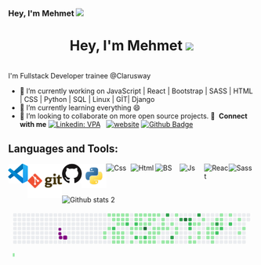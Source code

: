 ### Hey,  I'm Mehmet <a href="https://www.gautamkrishnar.com/"><img src="https://media.giphy.com/media/hvRJCLFzcasrR4ia7z/giphy.gif" width="25px"></a>

<h1 align='center'> Hey, I'm Mehmet  <a href="https://www.gautamkrishnar.com/"><img src="https://media.giphy.com/media/hvRJCLFzcasrR4ia7z/giphy.gif" width="25px"></a></h1>
<br>
I'm Fullstack Developer trainee @Clarusway

- 🔭 I’m currently working on JavaScript | React | Bootstrap | SASS | HTML | CSS | Python | SQL | Linux | GİT| Django
- 🌱 I’m currently learning everything  😄
- 👯 I’m looking to collaborate on more open source projects.
🔗 &nbsp;**Connect with me**
[![Linkedin: VPA](https://img.shields.io/badge/linkedin-%230077B5.svg?&style=for-the-badge&logo=linkedin&logoColor=white)](https://www.linkedin.com/in/mehmet-durmu%C5%9F-react-developer/)
&nbsp;
[![website](https://img.shields.io/badge/gmail-f1f2f6.svg?&style=for-the-badge&logo=gmail&logoColor=red)](mailto:mdurmus9114@gmail.com)
[![Github Badge](https://img.shields.io/badge/-Github-000?style=quare&labelColor=000&logo=Github&logoColor=white&link=link)](https://github.com/M-Durmus) 
## Languages and Tools:
<img align="left" alt="Visual Studio Code" width="40px" src="https://raw.githubusercontent.com/github/explore/80688e429a7d4ef2fca1e82350fe8e3517d3494d/topics/visual-studio-code/visual-studio-code.png" />
<img align="left" alt="Git" width="70px" src="https://raw.githubusercontent.com/github/explore/80688e429a7d4ef2fca1e82350fe8e3517d3494d/topics/git/git.png" />
<img align="left" alt="GitHub" width="40px" src="https://raw.githubusercontent.com/github/explore/78df643247d429f6cc873026c0622819ad797942/topics/github/github.png" />
<img align="left" alt="Python" width="50px" src="https://raw.githubusercontent.com/github/explore/cebd63002168a05a6a642f309227eefeccd92950/topics/python/python.png" />
<img align="left" alt="Css" width="50px" src="https://img.icons8.com/color/48/000000/css3.png"/>
<img align="left" alt="Html" width="50px" src="https://img.icons8.com/color/48/000000/html-5--v2.png"/>
<img align="left" alt="BS" width="50px" src="https://img.icons8.com/color/48/000000/bootstrap.png"/>
<img align="left" alt="Js" width="50px" src="https://img.icons8.com/fluency/48/000000/node-js.png"/>
<img align="left" alt="React" width="50px" src="https://img.icons8.com/bubbles/50/000000/react.png"/>
<img align="left" alt="Sass" width="50px"  src="https://img.icons8.com/color/48/000000/sass.png"/>
<br>
<br>
<br>

![Github stats 2](https://github-readme-stats.vercel.app/api?username=M-Durmus&show_icons=true&theme=radical)
<svg viewBox="-16 -32 880 192" width="880" height="192" xmlns="http://www.w3.org/2000/svg"><desc>Generated with https://github.com/Platane/snk</desc><style>@keyframes c0{4.6%{fill:var(--c1)}4.62%,to{fill:var(--ce)}}@keyframes c1{7.77%{fill:var(--c1)}7.79%,to{fill:var(--ce)}}@keyframes c2{7.48%{fill:var(--c1)}7.5%,to{fill:var(--ce)}}@keyframes c3{50.13%{fill:var(--c1)}50.15%,to{fill:var(--ce)}}@keyframes c4{52.73%{fill:var(--c1)}52.75%,to{fill:var(--ce)}}@keyframes c5{49.85%{fill:var(--c1)}49.87%,to{fill:var(--ce)}}@keyframes c6{50.71%{fill:var(--c1)}50.73%,to{fill:var(--ce)}}@keyframes c7{72.04%{fill:var(--c2)}72.06%,to{fill:var(--ce)}}@keyframes c8{8.35%{fill:var(--c1)}8.37%,to{fill:var(--ce)}}@keyframes c9{9.79%{fill:var(--c1)}9.81%,to{fill:var(--ce)}}@keyframes ca{10.08%{fill:var(--c1)}10.1%,to{fill:var(--ce)}}@keyframes cb{49.56%{fill:var(--c1)}49.58%,to{fill:var(--ce)}}@keyframes cc{51%{fill:var(--c1)}51.02%,to{fill:var(--ce)}}@keyframes cd{51.86%{fill:var(--c1)}51.88%,to{fill:var(--ce)}}@keyframes ce{8.64%{fill:var(--c1)}8.66%,to{fill:var(--ce)}}@keyframes cf{9.5%{fill:var(--c1)}9.52%,to{fill:var(--ce)}}@keyframes cg{10.36%{fill:var(--c1)}10.38%,to{fill:var(--ce)}}@keyframes ch{49.27%{fill:var(--c1)}49.29%,to{fill:var(--ce)}}@keyframes ci{51.29%{fill:var(--c1)}51.31%,to{fill:var(--ce)}}@keyframes cj{51.58%{fill:var(--c1)}51.6%,to{fill:var(--ce)}}@keyframes ck{8.92%{fill:var(--c1)}8.94%,to{fill:var(--ce)}}@keyframes cl{9.21%{fill:var(--c1)}9.23%,to{fill:var(--ce)}}@keyframes cm{10.65%{fill:var(--c1)}10.67%,to{fill:var(--ce)}}@keyframes cn{48.98%{fill:var(--c1)}49%,to{fill:var(--ce)}}@keyframes co{48.69%{fill:var(--c1)}48.71%,to{fill:var(--ce)}}@keyframes cp{70.88%{fill:var(--c2)}70.9%,to{fill:var(--ce)}}@keyframes cq{23.62%{fill:var(--c1)}23.64%,to{fill:var(--ce)}}@keyframes cr{23.91%{fill:var(--c1)}23.93%,to{fill:var(--ce)}}@keyframes cs{11.23%{fill:var(--c1)}11.25%,to{fill:var(--ce)}}@keyframes ct{19.01%{fill:var(--c1)}19.03%,to{fill:var(--ce)}}@keyframes cu{19.3%{fill:var(--c1)}19.32%,to{fill:var(--ce)}}@keyframes cv{70.31%{fill:var(--c2)}70.33%,to{fill:var(--ce)}}@keyframes cw{23.33%{fill:var(--c1)}23.35%,to{fill:var(--ce)}}@keyframes cx{74.05%{fill:var(--c2)}74.07%,to{fill:var(--ce)}}@keyframes cy{18.72%{fill:var(--c1)}18.74%,to{fill:var(--ce)}}@keyframes cz{19.59%{fill:var(--c1)}19.61%,to{fill:var(--ce)}}@keyframes c10{22.76%{fill:var(--c1)}22.78%,to{fill:var(--ce)}}@keyframes c11{23.04%{fill:var(--c1)}23.06%,to{fill:var(--ce)}}@keyframes c12{55.32%{fill:var(--c1)}55.34%,to{fill:var(--ce)}}@keyframes c13{11.81%{fill:var(--c1)}11.83%,to{fill:var(--ce)}}@keyframes c14{18.43%{fill:var(--c1)}18.45%,to{fill:var(--ce)}}@keyframes c15{22.47%{fill:var(--c1)}22.49%,to{fill:var(--ce)}}@keyframes c16{90.19%{fill:var(--c4)}90.21%,to{fill:var(--ce)}}@keyframes c17{74.63%{fill:var(--c2)}74.65%,to{fill:var(--ce)}}@keyframes c18{12.09%{fill:var(--c1)}12.11%,to{fill:var(--ce)}}@keyframes c19{18.15%{fill:var(--c1)}18.17%,to{fill:var(--ce)}}@keyframes c1a{20.16%{fill:var(--c1)}20.18%,to{fill:var(--ce)}}@keyframes c1b{22.18%{fill:var(--c1)}22.2%,to{fill:var(--ce)}}@keyframes c1c{25.06%{fill:var(--c1)}25.08%,to{fill:var(--ce)}}@keyframes c1d{25.35%{fill:var(--c1)}25.37%,to{fill:var(--ce)}}@keyframes c1e{12.38%{fill:var(--c1)}12.4%,to{fill:var(--ce)}}@keyframes c1f{17.86%{fill:var(--c1)}17.88%,to{fill:var(--ce)}}@keyframes c1g{20.45%{fill:var(--c1)}20.47%,to{fill:var(--ce)}}@keyframes c1h{21.6%{fill:var(--c1)}21.62%,to{fill:var(--ce)}}@keyframes c1i{13.25%{fill:var(--c1)}13.27%,to{fill:var(--ce)}}@keyframes c1j{12.96%{fill:var(--c1)}12.98%,to{fill:var(--ce)}}@keyframes c1k{12.67%{fill:var(--c1)}12.69%,to{fill:var(--ce)}}@keyframes c1l{17.57%{fill:var(--c1)}17.59%,to{fill:var(--ce)}}@keyframes c1m{13.82%{fill:var(--c1)}13.84%,to{fill:var(--ce)}}@keyframes c1n{13.53%{fill:var(--c1)}13.55%,to{fill:var(--ce)}}@keyframes c1o{16.99%{fill:var(--c1)}17.01%,to{fill:var(--ce)}}@keyframes c1p{16.7%{fill:var(--c1)}16.72%,to{fill:var(--ce)}}@keyframes c1q{14.11%{fill:var(--c1)}14.13%,to{fill:var(--ce)}}@keyframes c1r{26.5%{fill:var(--c1)}26.52%,to{fill:var(--ce)}}@keyframes c1s{85.58%{fill:var(--c3)}85.6%,to{fill:var(--ce)}}@keyframes c1t{14.4%{fill:var(--c1)}14.42%,to{fill:var(--ce)}}@keyframes c1u{26.79%{fill:var(--c1)}26.81%,to{fill:var(--ce)}}@keyframes c1v{16.13%{fill:var(--c1)}16.15%,to{fill:var(--ce)}}@keyframes c1w{76.36%{fill:var(--c3)}76.38%,to{fill:var(--ce)}}@keyframes c1x{27.08%{fill:var(--c1)}27.1%,to{fill:var(--ce)}}@keyframes c1y{45.23%{fill:var(--c1)}45.25%,to{fill:var(--ce)}}@keyframes c1z{14.98%{fill:var(--c1)}15%,to{fill:var(--ce)}}@keyframes c20{15.26%{fill:var(--c1)}15.28%,to{fill:var(--ce)}}@keyframes c21{78.09%{fill:var(--c3)}78.11%,to{fill:var(--ce)}}@keyframes c22{87.02%{fill:var(--c4)}87.04%,to{fill:var(--ce)}}@keyframes c23{79.24%{fill:var(--c3)}79.26%,to{fill:var(--ce)}}@keyframes c24{66.85%{fill:var(--c2)}66.87%,to{fill:var(--ce)}}@keyframes c25{66.56%{fill:var(--c2)}66.58%,to{fill:var(--ce)}}@keyframes c26{42.93%{fill:var(--c1)}42.95%,to{fill:var(--ce)}}@keyframes c27{28.23%{fill:var(--c1)}28.25%,to{fill:var(--ce)}}@keyframes c28{38.89%{fill:var(--c1)}38.91%,to{fill:var(--ce)}}@keyframes c29{28.52%{fill:var(--c1)}28.54%,to{fill:var(--ce)}}@keyframes c2a{80.11%{fill:var(--c3)}80.13%,to{fill:var(--ce)}}@keyframes c2b{38.61%{fill:var(--c1)}38.63%,to{fill:var(--ce)}}@keyframes c2c{29.38%{fill:var(--c1)}29.4%,to{fill:var(--ce)}}@keyframes c2d{29.1%{fill:var(--c1)}29.12%,to{fill:var(--ce)}}@keyframes c2e{38.03%{fill:var(--c1)}38.05%,to{fill:var(--ce)}}@keyframes c2f{40.05%{fill:var(--c1)}40.07%,to{fill:var(--ce)}}@keyframes c2g{29.96%{fill:var(--c1)}29.98%,to{fill:var(--ce)}}@keyframes c2h{40.62%{fill:var(--c1)}40.64%,to{fill:var(--ce)}}@keyframes c2i{30.83%{fill:var(--c1)}30.85%,to{fill:var(--ce)}}@keyframes c2j{30.54%{fill:var(--c1)}30.56%,to{fill:var(--ce)}}@keyframes c2k{30.25%{fill:var(--c1)}30.27%,to{fill:var(--ce)}}@keyframes c2l{40.91%{fill:var(--c1)}40.93%,to{fill:var(--ce)}}@keyframes c2m{41.2%{fill:var(--c1)}41.22%,to{fill:var(--ce)}}@keyframes c2n{31.4%{fill:var(--c1)}31.42%,to{fill:var(--ce)}}@keyframes c2o{81.83%{fill:var(--c3)}81.85%,to{fill:var(--ce)}}@keyframes c2p{61.37%{fill:var(--c1)}61.39%,to{fill:var(--ce)}}@keyframes c2q{62.24%{fill:var(--c2)}62.26%,to{fill:var(--ce)}}@keyframes c2r{31.98%{fill:var(--c1)}32%,to{fill:var(--ce)}}@keyframes c2s{31.69%{fill:var(--c1)}31.71%,to{fill:var(--ce)}}@keyframes c2t{36.59%{fill:var(--c1)}36.61%,to{fill:var(--ce)}}@keyframes c2u{61.66%{fill:var(--c2)}61.68%,to{fill:var(--ce)}}@keyframes c2v{32.55%{fill:var(--c1)}32.57%,to{fill:var(--ce)}}@keyframes c2w{63.68%{fill:var(--c2)}63.7%,to{fill:var(--ce)}}@keyframes c2x{33.42%{fill:var(--c1)}33.44%,to{fill:var(--ce)}}@keyframes c2y{34.86%{fill:var(--c1)}34.88%,to{fill:var(--ce)}}@keyframes c2z{34.28%{fill:var(--c1)}34.3%,to{fill:var(--ce)}}@keyframes u0{4.6%{transform:scale(0,1)}4.62%,7.48%{transform:scale(.01,1)}7.5%,7.77%{transform:scale(.02,1)}7.79%,8.35%{transform:scale(.03,1)}8.37%,8.64%{transform:scale(.04,1)}8.66%,8.92%{transform:scale(.06,1)}8.94%,9.21%{transform:scale(.07,1)}9.23%,9.5%{transform:scale(.08,1)}9.52%,9.79%{transform:scale(.09,1)}10.08%,9.81%{transform:scale(.1,1)}10.1%,10.36%{transform:scale(.11,1)}10.38%,10.65%{transform:scale(.12,1)}10.67%,11.23%{transform:scale(.13,1)}11.25%,11.81%{transform:scale(.14,1)}11.83%,12.09%{transform:scale(.16,1)}12.11%,12.38%{transform:scale(.17,1)}12.4%,12.67%{transform:scale(.18,1)}12.69%,12.96%{transform:scale(.19,1)}12.98%,13.25%{transform:scale(.2,1)}13.27%,13.53%{transform:scale(.21,1)}13.55%,13.82%{transform:scale(.22,1)}13.84%,14.11%{transform:scale(.23,1)}14.13%,14.4%{transform:scale(.24,1)}14.42%,14.98%{transform:scale(.26,1)}15%,15.26%{transform:scale(.27,1)}15.28%,16.13%{transform:scale(.28,1)}16.15%,16.7%{transform:scale(.29,1)}16.72%,16.99%{transform:scale(.3,1)}17.01%,17.57%{transform:scale(.31,1)}17.59%,17.86%{transform:scale(.32,1)}17.88%,18.15%{transform:scale(.33,1)}18.17%,18.43%{transform:scale(.34,1)}18.45%,18.72%{transform:scale(.36,1)}18.74%,19.01%{transform:scale(.37,1)}19.03%,19.3%{transform:scale(.38,1)}19.32%,19.59%{transform:scale(.39,1)}19.61%,20.16%{transform:scale(.4,1)}20.18%,20.45%{transform:scale(.41,1)}20.47%,21.6%{transform:scale(.42,1)}21.62%,22.18%{transform:scale(.43,1)}22.2%,22.47%{transform:scale(.44,1)}22.49%,22.76%{transform:scale(.46,1)}22.78%,23.04%{transform:scale(.47,1)}23.06%,23.33%{transform:scale(.48,1)}23.35%,23.62%{transform:scale(.49,1)}23.64%,23.91%{transform:scale(.5,1)}23.93%,25.06%{transform:scale(.51,1)}25.08%,25.35%{transform:scale(.52,1)}25.37%,26.5%{transform:scale(.53,1)}26.52%,26.79%{transform:scale(.54,1)}26.81%,27.08%{transform:scale(.56,1)}27.1%,28.23%{transform:scale(.57,1)}28.25%,28.52%{transform:scale(.58,1)}28.54%,29.1%{transform:scale(.59,1)}29.12%,29.38%{transform:scale(.6,1)}29.4%,29.96%{transform:scale(.61,1)}29.98%,30.25%{transform:scale(.62,1)}30.27%,30.54%{transform:scale(.63,1)}30.56%,30.83%{transform:scale(.64,1)}30.85%,31.4%{transform:scale(.66,1)}31.42%,31.69%{transform:scale(.67,1)}31.71%,31.98%{transform:scale(.68,1)}32%,32.55%{transform:scale(.69,1)}32.57%,33.42%{transform:scale(.7,1)}33.44%,34.28%{transform:scale(.71,1)}34.3%,34.86%{transform:scale(.72,1)}34.88%,36.59%{transform:scale(.73,1)}36.61%,38.03%{transform:scale(.74,1)}38.05%,38.61%{transform:scale(.76,1)}38.63%,38.89%{transform:scale(.77,1)}38.91%,40.05%{transform:scale(.78,1)}40.07%,40.62%{transform:scale(.79,1)}40.64%,40.91%{transform:scale(.8,1)}40.93%,41.2%{transform:scale(.81,1)}41.22%,42.93%{transform:scale(.82,1)}42.95%,45.23%{transform:scale(.83,1)}45.25%,48.69%{transform:scale(.84,1)}48.71%,48.98%{transform:scale(.86,1)}49%,49.27%{transform:scale(.87,1)}49.29%,49.56%{transform:scale(.88,1)}49.58%,49.85%{transform:scale(.89,1)}49.87%,50.13%{transform:scale(.9,1)}50.15%,50.71%{transform:scale(.91,1)}50.73%,51%{transform:scale(.92,1)}51.02%,51.29%{transform:scale(.93,1)}51.31%,51.58%{transform:scale(.94,1)}51.6%,51.86%{transform:scale(.96,1)}51.88%,52.73%{transform:scale(.97,1)}52.75%,55.32%{transform:scale(.98,1)}55.34%,61.37%{transform:scale(.99,1)}61.39%,to{transform:scale(1,1)}}@keyframes u1{61.66%{transform:scale(0,1)}61.68%,62.24%{transform:scale(.1,1)}62.26%,63.68%{transform:scale(.2,1)}63.7%,66.56%{transform:scale(.3,1)}66.58%,66.85%{transform:scale(.4,1)}66.87%,70.31%{transform:scale(.5,1)}70.33%,70.88%{transform:scale(.6,1)}70.9%,72.04%{transform:scale(.7,1)}72.06%,74.05%{transform:scale(.8,1)}74.07%,74.63%{transform:scale(.9,1)}74.65%,to{transform:scale(1,1)}}@keyframes u2{76.36%{transform:scale(0,1)}76.38%,78.09%{transform:scale(.17,1)}78.11%,79.24%{transform:scale(.33,1)}79.26%,80.11%{transform:scale(.5,1)}80.13%,81.83%{transform:scale(.67,1)}81.85%,85.58%{transform:scale(.83,1)}85.6%,to{transform:scale(1,1)}}@keyframes u3{87.02%{transform:scale(0,1)}87.04%,90.19%{transform:scale(.5,1)}90.21%,to{transform:scale(1,1)}}@keyframes s0{0%,99.71%{transform:translate(0,-16px)}.29%{transform:translate(0,0)}3.17%{transform:translate(160px,0)}4.61%{transform:translate(160px,80px)}7.49%{transform:translate(320px,80px)}7.78%{transform:translate(320px,64px)}8.93%{transform:translate(384px,64px)}9.22%{transform:translate(384px,80px)}9.8%{transform:translate(352px,80px)}10.09%{transform:translate(352px,96px)}12.68%{transform:translate(496px,96px)}13.26%{transform:translate(496px,64px)}13.54%{transform:translate(512px,64px)}13.83%,21.33%{transform:translate(512px,48px)}14.99%{transform:translate(576px,48px)}15.27%{transform:translate(576px,64px)}15.56%{transform:translate(560px,64px)}16.14%{transform:translate(560px,32px)}16.71%{transform:translate(528px,32px)}17.29%{transform:translate(528px,0)}19.02%{transform:translate(432px,0)}19.31%{transform:translate(432px,16px)}20.46%{transform:translate(496px,16px)}20.75%{transform:translate(496px,32px)}21.04%{transform:translate(512px,32px)}21.9%{transform:translate(480px,48px)}22.19%{transform:translate(480px,32px)}22.77%{transform:translate(448px,32px)}23.05%{transform:translate(448px,48px)}23.63%{transform:translate(416px,48px)}23.92%{transform:translate(416px,64px)}25.07%,56.77%{transform:translate(480px,64px)}25.36%{transform:translate(480px,80px)}26.22%{transform:translate(528px,80px)}26.51%{transform:translate(528px,96px)}28.82%{transform:translate(656px,96px)}29.39%{transform:translate(656px,64px)}30.26%{transform:translate(704px,64px)}31.12%{transform:translate(704px,16px)}31.7%,36.89%{transform:translate(736px,16px)}31.99%{transform:translate(736px,0)}33.14%{transform:translate(800px,0)}33.43%{transform:translate(800px,16px)}33.72%{transform:translate(816px,16px)}34.29%{transform:translate(816px,48px)}34.58%{transform:translate(800px,48px)}34.87%{transform:translate(800px,64px)}35.16%{transform:translate(784px,64px)}35.45%{transform:translate(784px,48px)}36.02%{transform:translate(752px,48px)}36.31%{transform:translate(752px,32px)}36.6%,64.27%{transform:translate(736px,32px)}38.33%,79.83%{transform:translate(656px,16px)}38.62%{transform:translate(656px,32px)}38.9%{transform:translate(640px,32px)}39.19%,59.94%{transform:translate(640px,48px)}40.06%{transform:translate(688px,48px)}40.63%,41.79%{transform:translate(688px,80px)}40.92%{transform:translate(704px,80px)}41.21%{transform:translate(704px,96px)}41.5%{transform:translate(688px,96px)}42.94%{transform:translate(624px,80px)}43.23%{transform:translate(624px,64px)}43.52%{transform:translate(608px,64px)}44.09%,87.32%{transform:translate(608px,32px)}44.67%{transform:translate(576px,32px)}45.24%{transform:translate(576px,0)}45.53%{transform:translate(560px,0)}45.82%{transform:translate(560px,16px)}48.7%{transform:translate(400px,16px)}48.99%{transform:translate(400px,0)}50.14%{transform:translate(336px,0)}50.43%{transform:translate(336px,16px)}51.3%{transform:translate(384px,16px)}51.59%{transform:translate(384px,32px)}52.45%{transform:translate(336px,32px)}53.03%{transform:translate(336px,64px)}55.04%{transform:translate(448px,64px)}55.62%{transform:translate(448px,96px)}56.2%{transform:translate(480px,96px)}59.65%{transform:translate(640px,64px)}61.67%,64.55%{transform:translate(736px,48px)}61.96%{transform:translate(736px,64px)}62.25%{transform:translate(720px,64px)}62.54%{transform:translate(720px,48px)}63.4%{transform:translate(768px,48px)}63.69%{transform:translate(768px,32px)}66.57%{transform:translate(624px,48px)}66.86%{transform:translate(624px,32px)}71.76%{transform:translate(352px,32px)}72.05%{transform:translate(352px,48px)}73.49%{transform:translate(432px,48px)}74.06%{transform:translate(432px,80px)}76.95%{transform:translate(592px,80px)}78.39%{transform:translate(592px,0)}78.96%{transform:translate(624px,0)}79.25%{transform:translate(624px,16px)}80.12%{transform:translate(656px,0)}81.27%{transform:translate(720px,0)}81.84%{transform:translate(720px,32px)}82.13%{transform:translate(704px,32px)}82.71%{transform:translate(704px,0)}85.59%{transform:translate(544px,0)}85.88%{transform:translate(544px,16px)}87.03%{transform:translate(608px,16px)}89.91%{transform:translate(464px,32px)}90.2%{transform:translate(464px,48px)}95.97%{transform:translate(144px,48px)}96.54%{transform:translate(144px,16px)}97.12%{transform:translate(112px,16px)}97.41%{transform:translate(112px,0)}98.27%{transform:translate(64px,0)}98.56%{transform:translate(64px,-16px)}}@keyframes s1{0%,99.71%{transform:translate(16px,-16px)}.29%{transform:translate(0,-16px)}.58%{transform:translate(0,0)}3.46%{transform:translate(160px,0)}4.9%{transform:translate(160px,80px)}7.78%{transform:translate(320px,80px)}8.07%{transform:translate(320px,64px)}9.22%{transform:translate(384px,64px)}9.51%{transform:translate(384px,80px)}10.09%{transform:translate(352px,80px)}10.37%{transform:translate(352px,96px)}12.97%{transform:translate(496px,96px)}13.54%{transform:translate(496px,64px)}13.83%{transform:translate(512px,64px)}14.12%,21.61%{transform:translate(512px,48px)}15.27%{transform:translate(576px,48px)}15.56%{transform:translate(576px,64px)}15.85%{transform:translate(560px,64px)}16.43%{transform:translate(560px,32px)}17%{transform:translate(528px,32px)}17.58%{transform:translate(528px,0)}19.31%{transform:translate(432px,0)}19.6%{transform:translate(432px,16px)}20.75%{transform:translate(496px,16px)}21.04%{transform:translate(496px,32px)}21.33%{transform:translate(512px,32px)}22.19%{transform:translate(480px,48px)}22.48%{transform:translate(480px,32px)}23.05%{transform:translate(448px,32px)}23.34%{transform:translate(448px,48px)}23.92%{transform:translate(416px,48px)}24.21%{transform:translate(416px,64px)}25.36%,57.06%{transform:translate(480px,64px)}25.65%{transform:translate(480px,80px)}26.51%{transform:translate(528px,80px)}26.8%{transform:translate(528px,96px)}29.11%{transform:translate(656px,96px)}29.68%{transform:translate(656px,64px)}30.55%{transform:translate(704px,64px)}31.41%{transform:translate(704px,16px)}31.99%,37.18%{transform:translate(736px,16px)}32.28%{transform:translate(736px,0)}33.43%{transform:translate(800px,0)}33.72%{transform:translate(800px,16px)}34.01%{transform:translate(816px,16px)}34.58%{transform:translate(816px,48px)}34.87%{transform:translate(800px,48px)}35.16%{transform:translate(800px,64px)}35.45%{transform:translate(784px,64px)}35.73%{transform:translate(784px,48px)}36.31%{transform:translate(752px,48px)}36.6%{transform:translate(752px,32px)}36.89%,64.55%{transform:translate(736px,32px)}38.62%,80.12%{transform:translate(656px,16px)}38.9%{transform:translate(656px,32px)}39.19%{transform:translate(640px,32px)}39.48%,60.23%{transform:translate(640px,48px)}40.35%{transform:translate(688px,48px)}40.92%,42.07%{transform:translate(688px,80px)}41.21%{transform:translate(704px,80px)}41.5%{transform:translate(704px,96px)}41.79%{transform:translate(688px,96px)}43.23%{transform:translate(624px,80px)}43.52%{transform:translate(624px,64px)}43.8%{transform:translate(608px,64px)}44.38%,87.61%{transform:translate(608px,32px)}44.96%{transform:translate(576px,32px)}45.53%{transform:translate(576px,0)}45.82%{transform:translate(560px,0)}46.11%{transform:translate(560px,16px)}48.99%{transform:translate(400px,16px)}49.28%{transform:translate(400px,0)}50.43%{transform:translate(336px,0)}50.72%{transform:translate(336px,16px)}51.59%{transform:translate(384px,16px)}51.87%{transform:translate(384px,32px)}52.74%{transform:translate(336px,32px)}53.31%{transform:translate(336px,64px)}55.33%{transform:translate(448px,64px)}55.91%{transform:translate(448px,96px)}56.48%{transform:translate(480px,96px)}59.94%{transform:translate(640px,64px)}61.96%,64.84%{transform:translate(736px,48px)}62.25%{transform:translate(736px,64px)}62.54%{transform:translate(720px,64px)}62.82%{transform:translate(720px,48px)}63.69%{transform:translate(768px,48px)}63.98%{transform:translate(768px,32px)}66.86%{transform:translate(624px,48px)}67.15%{transform:translate(624px,32px)}72.05%{transform:translate(352px,32px)}72.33%{transform:translate(352px,48px)}73.78%{transform:translate(432px,48px)}74.35%{transform:translate(432px,80px)}77.23%{transform:translate(592px,80px)}78.67%{transform:translate(592px,0)}79.25%{transform:translate(624px,0)}79.54%{transform:translate(624px,16px)}80.4%{transform:translate(656px,0)}81.56%{transform:translate(720px,0)}82.13%{transform:translate(720px,32px)}82.42%{transform:translate(704px,32px)}83%{transform:translate(704px,0)}85.88%{transform:translate(544px,0)}86.17%{transform:translate(544px,16px)}87.32%{transform:translate(608px,16px)}90.2%{transform:translate(464px,32px)}90.49%{transform:translate(464px,48px)}96.25%{transform:translate(144px,48px)}96.83%{transform:translate(144px,16px)}97.41%{transform:translate(112px,16px)}97.69%{transform:translate(112px,0)}98.56%{transform:translate(64px,0)}98.85%{transform:translate(64px,-16px)}}@keyframes s2{0%,99.71%{transform:translate(32px,-16px)}.58%{transform:translate(0,-16px)}.86%{transform:translate(0,0)}3.75%{transform:translate(160px,0)}5.19%{transform:translate(160px,80px)}8.07%{transform:translate(320px,80px)}8.36%{transform:translate(320px,64px)}9.51%{transform:translate(384px,64px)}9.8%{transform:translate(384px,80px)}10.37%{transform:translate(352px,80px)}10.66%{transform:translate(352px,96px)}13.26%{transform:translate(496px,96px)}13.83%{transform:translate(496px,64px)}14.12%{transform:translate(512px,64px)}14.41%,21.9%{transform:translate(512px,48px)}15.56%{transform:translate(576px,48px)}15.85%{transform:translate(576px,64px)}16.14%{transform:translate(560px,64px)}16.71%{transform:translate(560px,32px)}17.29%{transform:translate(528px,32px)}17.87%{transform:translate(528px,0)}19.6%{transform:translate(432px,0)}19.88%{transform:translate(432px,16px)}21.04%{transform:translate(496px,16px)}21.33%{transform:translate(496px,32px)}21.61%{transform:translate(512px,32px)}22.48%{transform:translate(480px,48px)}22.77%{transform:translate(480px,32px)}23.34%{transform:translate(448px,32px)}23.63%{transform:translate(448px,48px)}24.21%{transform:translate(416px,48px)}24.5%{transform:translate(416px,64px)}25.65%,57.35%{transform:translate(480px,64px)}25.94%{transform:translate(480px,80px)}26.8%{transform:translate(528px,80px)}27.09%{transform:translate(528px,96px)}29.39%{transform:translate(656px,96px)}29.97%{transform:translate(656px,64px)}30.84%{transform:translate(704px,64px)}31.7%{transform:translate(704px,16px)}32.28%,37.46%{transform:translate(736px,16px)}32.56%{transform:translate(736px,0)}33.72%{transform:translate(800px,0)}34.01%{transform:translate(800px,16px)}34.29%{transform:translate(816px,16px)}34.87%{transform:translate(816px,48px)}35.16%{transform:translate(800px,48px)}35.45%{transform:translate(800px,64px)}35.73%{transform:translate(784px,64px)}36.02%{transform:translate(784px,48px)}36.6%{transform:translate(752px,48px)}36.89%{transform:translate(752px,32px)}37.18%,64.84%{transform:translate(736px,32px)}38.9%,80.4%{transform:translate(656px,16px)}39.19%{transform:translate(656px,32px)}39.48%{transform:translate(640px,32px)}39.77%,60.52%{transform:translate(640px,48px)}40.63%{transform:translate(688px,48px)}41.21%,42.36%{transform:translate(688px,80px)}41.5%{transform:translate(704px,80px)}41.79%{transform:translate(704px,96px)}42.07%{transform:translate(688px,96px)}43.52%{transform:translate(624px,80px)}43.8%{transform:translate(624px,64px)}44.09%{transform:translate(608px,64px)}44.67%,87.9%{transform:translate(608px,32px)}45.24%{transform:translate(576px,32px)}45.82%{transform:translate(576px,0)}46.11%{transform:translate(560px,0)}46.4%{transform:translate(560px,16px)}49.28%{transform:translate(400px,16px)}49.57%{transform:translate(400px,0)}50.72%{transform:translate(336px,0)}51.01%{transform:translate(336px,16px)}51.87%{transform:translate(384px,16px)}52.16%{transform:translate(384px,32px)}53.03%{transform:translate(336px,32px)}53.6%{transform:translate(336px,64px)}55.62%{transform:translate(448px,64px)}56.2%{transform:translate(448px,96px)}56.77%{transform:translate(480px,96px)}60.23%{transform:translate(640px,64px)}62.25%,65.13%{transform:translate(736px,48px)}62.54%{transform:translate(736px,64px)}62.82%{transform:translate(720px,64px)}63.11%{transform:translate(720px,48px)}63.98%{transform:translate(768px,48px)}64.27%{transform:translate(768px,32px)}67.15%{transform:translate(624px,48px)}67.44%{transform:translate(624px,32px)}72.33%{transform:translate(352px,32px)}72.62%{transform:translate(352px,48px)}74.06%{transform:translate(432px,48px)}74.64%{transform:translate(432px,80px)}77.52%{transform:translate(592px,80px)}78.96%{transform:translate(592px,0)}79.54%{transform:translate(624px,0)}79.83%{transform:translate(624px,16px)}80.69%{transform:translate(656px,0)}81.84%{transform:translate(720px,0)}82.42%{transform:translate(720px,32px)}82.71%{transform:translate(704px,32px)}83.29%{transform:translate(704px,0)}86.17%{transform:translate(544px,0)}86.46%{transform:translate(544px,16px)}87.61%{transform:translate(608px,16px)}90.49%{transform:translate(464px,32px)}90.78%{transform:translate(464px,48px)}96.54%{transform:translate(144px,48px)}97.12%{transform:translate(144px,16px)}97.69%{transform:translate(112px,16px)}97.98%{transform:translate(112px,0)}98.85%{transform:translate(64px,0)}99.14%{transform:translate(64px,-16px)}}@keyframes s3{0%,99.71%{transform:translate(48px,-16px)}.86%{transform:translate(0,-16px)}1.15%{transform:translate(0,0)}4.03%{transform:translate(160px,0)}5.48%{transform:translate(160px,80px)}8.36%{transform:translate(320px,80px)}8.65%{transform:translate(320px,64px)}9.8%{transform:translate(384px,64px)}10.09%{transform:translate(384px,80px)}10.66%{transform:translate(352px,80px)}10.95%{transform:translate(352px,96px)}13.54%{transform:translate(496px,96px)}14.12%{transform:translate(496px,64px)}14.41%{transform:translate(512px,64px)}14.7%,22.19%{transform:translate(512px,48px)}15.85%{transform:translate(576px,48px)}16.14%{transform:translate(576px,64px)}16.43%{transform:translate(560px,64px)}17%{transform:translate(560px,32px)}17.58%{transform:translate(528px,32px)}18.16%{transform:translate(528px,0)}19.88%{transform:translate(432px,0)}20.17%{transform:translate(432px,16px)}21.33%{transform:translate(496px,16px)}21.61%{transform:translate(496px,32px)}21.9%{transform:translate(512px,32px)}22.77%{transform:translate(480px,48px)}23.05%{transform:translate(480px,32px)}23.63%{transform:translate(448px,32px)}23.92%{transform:translate(448px,48px)}24.5%{transform:translate(416px,48px)}24.78%{transform:translate(416px,64px)}25.94%,57.64%{transform:translate(480px,64px)}26.22%{transform:translate(480px,80px)}27.09%{transform:translate(528px,80px)}27.38%{transform:translate(528px,96px)}29.68%{transform:translate(656px,96px)}30.26%{transform:translate(656px,64px)}31.12%{transform:translate(704px,64px)}31.99%{transform:translate(704px,16px)}32.56%,37.75%{transform:translate(736px,16px)}32.85%{transform:translate(736px,0)}34.01%{transform:translate(800px,0)}34.29%{transform:translate(800px,16px)}34.58%{transform:translate(816px,16px)}35.16%{transform:translate(816px,48px)}35.45%{transform:translate(800px,48px)}35.73%{transform:translate(800px,64px)}36.02%{transform:translate(784px,64px)}36.31%{transform:translate(784px,48px)}36.89%{transform:translate(752px,48px)}37.18%{transform:translate(752px,32px)}37.46%,65.13%{transform:translate(736px,32px)}39.19%,80.69%{transform:translate(656px,16px)}39.48%{transform:translate(656px,32px)}39.77%{transform:translate(640px,32px)}40.06%,60.81%{transform:translate(640px,48px)}40.92%{transform:translate(688px,48px)}41.5%,42.65%{transform:translate(688px,80px)}41.79%{transform:translate(704px,80px)}42.07%{transform:translate(704px,96px)}42.36%{transform:translate(688px,96px)}43.8%{transform:translate(624px,80px)}44.09%{transform:translate(624px,64px)}44.38%{transform:translate(608px,64px)}44.96%,88.18%{transform:translate(608px,32px)}45.53%{transform:translate(576px,32px)}46.11%{transform:translate(576px,0)}46.4%{transform:translate(560px,0)}46.69%{transform:translate(560px,16px)}49.57%{transform:translate(400px,16px)}49.86%{transform:translate(400px,0)}51.01%{transform:translate(336px,0)}51.3%{transform:translate(336px,16px)}52.16%{transform:translate(384px,16px)}52.45%{transform:translate(384px,32px)}53.31%{transform:translate(336px,32px)}53.89%{transform:translate(336px,64px)}55.91%{transform:translate(448px,64px)}56.48%{transform:translate(448px,96px)}57.06%{transform:translate(480px,96px)}60.52%{transform:translate(640px,64px)}62.54%,65.42%{transform:translate(736px,48px)}62.82%{transform:translate(736px,64px)}63.11%{transform:translate(720px,64px)}63.4%{transform:translate(720px,48px)}64.27%{transform:translate(768px,48px)}64.55%{transform:translate(768px,32px)}67.44%{transform:translate(624px,48px)}67.72%{transform:translate(624px,32px)}72.62%{transform:translate(352px,32px)}72.91%{transform:translate(352px,48px)}74.35%{transform:translate(432px,48px)}74.93%{transform:translate(432px,80px)}77.81%{transform:translate(592px,80px)}79.25%{transform:translate(592px,0)}79.83%{transform:translate(624px,0)}80.12%{transform:translate(624px,16px)}80.98%{transform:translate(656px,0)}82.13%{transform:translate(720px,0)}82.71%{transform:translate(720px,32px)}83%{transform:translate(704px,32px)}83.57%{transform:translate(704px,0)}86.46%{transform:translate(544px,0)}86.74%{transform:translate(544px,16px)}87.9%{transform:translate(608px,16px)}90.78%{transform:translate(464px,32px)}91.07%{transform:translate(464px,48px)}96.83%{transform:translate(144px,48px)}97.41%{transform:translate(144px,16px)}97.98%{transform:translate(112px,16px)}98.27%{transform:translate(112px,0)}99.14%{transform:translate(64px,0)}99.42%{transform:translate(64px,-16px)}}:root{--cb:#1b1f230a;--cs:purple;--ce:#ebedf0;--c0:#ebedf0;--c1:#9be9a8;--c2:#40c463;--c3:#30a14e;--c4:#216e39}@media (prefers-color-scheme:dark){:root{--cb:#1b1f230a;--cs:purple;--ce:#161b22;--c1:#01311f;--c2:#034525;--c3:#0f6d31;--c4:#00c647}}.c{shape-rendering:geometricPrecision;fill:var(--ce);stroke-width:1px;stroke:var(--cb);animation:none 34700ms linear infinite}.c.c0{fill:var(--c1);animation-name:c0}.c.c1,.c.c2,.c.c3{fill:var(--c1);animation-name:c1}.c.c2,.c.c3{animation-name:c2}.c.c3{animation-name:c3}.c.c4,.c.c5,.c.c6{fill:var(--c1);animation-name:c4}.c.c5,.c.c6{animation-name:c5}.c.c6{animation-name:c6}.c.c7{fill:var(--c2);animation-name:c7}.c.c8,.c.c9{fill:var(--c1);animation-name:c8}.c.c9{animation-name:c9}.c.ca,.c.cb,.c.cc{fill:var(--c1);animation-name:ca}.c.cb,.c.cc{animation-name:cb}.c.cc{animation-name:cc}.c.cd,.c.ce,.c.cf{fill:var(--c1);animation-name:cd}.c.ce,.c.cf{animation-name:ce}.c.cf{animation-name:cf}.c.cg,.c.ch,.c.ci{fill:var(--c1);animation-name:cg}.c.ch,.c.ci{animation-name:ch}.c.ci{animation-name:ci}.c.cj,.c.ck,.c.cl{fill:var(--c1);animation-name:cj}.c.ck,.c.cl{animation-name:ck}.c.cl{animation-name:cl}.c.cm,.c.cn,.c.co{fill:var(--c1);animation-name:cm}.c.cn,.c.co{animation-name:cn}.c.co{animation-name:co}.c.cp{fill:var(--c2);animation-name:cp}.c.cq,.c.cr{fill:var(--c1);animation-name:cq}.c.cr{animation-name:cr}.c.cs,.c.ct,.c.cu{fill:var(--c1);animation-name:cs}.c.ct,.c.cu{animation-name:ct}.c.cu{animation-name:cu}.c.cv{fill:var(--c2);animation-name:cv}.c.cw{fill:var(--c1);animation-name:cw}.c.cx{fill:var(--c2);animation-name:cx}.c.cy,.c.cz{fill:var(--c1);animation-name:cy}.c.cz{animation-name:cz}.c.c10,.c.c11,.c.c12{fill:var(--c1);animation-name:c10}.c.c11,.c.c12{animation-name:c11}.c.c12{animation-name:c12}.c.c13,.c.c14,.c.c15{fill:var(--c1);animation-name:c13}.c.c14,.c.c15{animation-name:c14}.c.c15{animation-name:c15}.c.c16{fill:var(--c4);animation-name:c16}.c.c17{fill:var(--c2);animation-name:c17}.c.c18,.c.c19{fill:var(--c1);animation-name:c18}.c.c19{animation-name:c19}.c.c1a,.c.c1b,.c.c1c{fill:var(--c1);animation-name:c1a}.c.c1b,.c.c1c{animation-name:c1b}.c.c1c{animation-name:c1c}.c.c1d,.c.c1e,.c.c1f{fill:var(--c1);animation-name:c1d}.c.c1e,.c.c1f{animation-name:c1e}.c.c1f{animation-name:c1f}.c.c1g,.c.c1h,.c.c1i{fill:var(--c1);animation-name:c1g}.c.c1h,.c.c1i{animation-name:c1h}.c.c1i{animation-name:c1i}.c.c1j,.c.c1k,.c.c1l{fill:var(--c1);animation-name:c1j}.c.c1k,.c.c1l{animation-name:c1k}.c.c1l{animation-name:c1l}.c.c1m,.c.c1n,.c.c1o{fill:var(--c1);animation-name:c1m}.c.c1n,.c.c1o{animation-name:c1n}.c.c1o{animation-name:c1o}.c.c1p,.c.c1q,.c.c1r{fill:var(--c1);animation-name:c1p}.c.c1q,.c.c1r{animation-name:c1q}.c.c1r{animation-name:c1r}.c.c1s{fill:var(--c3);animation-name:c1s}.c.c1t,.c.c1u,.c.c1v{fill:var(--c1);animation-name:c1t}.c.c1u,.c.c1v{animation-name:c1u}.c.c1v{animation-name:c1v}.c.c1w{fill:var(--c3);animation-name:c1w}.c.c1x{fill:var(--c1);animation-name:c1x}.c.c1y,.c.c1z,.c.c20{fill:var(--c1);animation-name:c1y}.c.c1z,.c.c20{animation-name:c1z}.c.c20{animation-name:c20}.c.c21{fill:var(--c3);animation-name:c21}.c.c22{fill:var(--c4);animation-name:c22}.c.c23{fill:var(--c3);animation-name:c23}.c.c24,.c.c25{fill:var(--c2);animation-name:c24}.c.c25{animation-name:c25}.c.c26{fill:var(--c1);animation-name:c26}.c.c27,.c.c28,.c.c29{fill:var(--c1);animation-name:c27}.c.c28,.c.c29{animation-name:c28}.c.c29{animation-name:c29}.c.c2a{fill:var(--c3);animation-name:c2a}.c.c2b{fill:var(--c1);animation-name:c2b}.c.c2c,.c.c2d,.c.c2e{fill:var(--c1);animation-name:c2c}.c.c2d,.c.c2e{animation-name:c2d}.c.c2e{animation-name:c2e}.c.c2f,.c.c2g,.c.c2h{fill:var(--c1);animation-name:c2f}.c.c2g,.c.c2h{animation-name:c2g}.c.c2h{animation-name:c2h}.c.c2i,.c.c2j,.c.c2k{fill:var(--c1);animation-name:c2i}.c.c2j,.c.c2k{animation-name:c2j}.c.c2k{animation-name:c2k}.c.c2l,.c.c2m,.c.c2n{fill:var(--c1);animation-name:c2l}.c.c2m,.c.c2n{animation-name:c2m}.c.c2n{animation-name:c2n}.c.c2o{fill:var(--c3);animation-name:c2o}.c.c2p{fill:var(--c1);animation-name:c2p}.c.c2q{fill:var(--c2);animation-name:c2q}.c.c2r,.c.c2s,.c.c2t{fill:var(--c1);animation-name:c2r}.c.c2s,.c.c2t{animation-name:c2s}.c.c2t{animation-name:c2t}.c.c2u{fill:var(--c2);animation-name:c2u}.c.c2v{fill:var(--c1);animation-name:c2v}.c.c2w{fill:var(--c2);animation-name:c2w}.c.c2x,.c.c2y,.c.c2z{fill:var(--c1);animation-name:c2x}.c.c2y,.c.c2z{animation-name:c2y}.c.c2z{animation-name:c2z}.s,.u{animation:none linear 34700ms infinite}.u,.u.u0{transform-origin:0 0}.u{transform:scale(0,1)}.u.u0{fill:var(--c1);animation-name:u0}.u.u1{fill:var(--c2);animation-name:u1;transform-origin:706.7px 0}.u.u2{fill:var(--c3);animation-name:u2;transform-origin:785.2px 0}.u.u3{fill:var(--c4);animation-name:u3;transform-origin:832.3px 0}.s{shape-rendering:geometricPrecision;fill:var(--cs)}.s.s0{transform:translate(0,-16px);animation-name:s0}.s.s1{transform:translate(16px,-16px);animation-name:s1}.s.s2{transform:translate(32px,-16px);animation-name:s2}.s.s3{transform:translate(48px,-16px);animation-name:s3}</style><rect class="c" x="2" y="2" rx="2" ry="2" width="12" height="12"/><rect class="c" x="2" y="18" rx="2" ry="2" width="12" height="12"/><rect class="c" x="2" y="34" rx="2" ry="2" width="12" height="12"/><rect class="c" x="2" y="50" rx="2" ry="2" width="12" height="12"/><rect class="c" x="2" y="66" rx="2" ry="2" width="12" height="12"/><rect class="c" x="2" y="82" rx="2" ry="2" width="12" height="12"/><rect class="c" x="2" y="98" rx="2" ry="2" width="12" height="12"/><rect class="c" x="18" y="2" rx="2" ry="2" width="12" height="12"/><rect class="c" x="18" y="18" rx="2" ry="2" width="12" height="12"/><rect class="c" x="18" y="34" rx="2" ry="2" width="12" height="12"/><rect class="c" x="18" y="50" rx="2" ry="2" width="12" height="12"/><rect class="c" x="18" y="66" rx="2" ry="2" width="12" height="12"/><rect class="c" x="18" y="82" rx="2" ry="2" width="12" height="12"/><rect class="c" x="18" y="98" rx="2" ry="2" width="12" height="12"/><rect class="c" x="34" y="2" rx="2" ry="2" width="12" height="12"/><rect class="c" x="34" y="18" rx="2" ry="2" width="12" height="12"/><rect class="c" x="34" y="34" rx="2" ry="2" width="12" height="12"/><rect class="c" x="34" y="50" rx="2" ry="2" width="12" height="12"/><rect class="c" x="34" y="66" rx="2" ry="2" width="12" height="12"/><rect class="c" x="34" y="82" rx="2" ry="2" width="12" height="12"/><rect class="c" x="34" y="98" rx="2" ry="2" width="12" height="12"/><rect class="c" x="50" y="2" rx="2" ry="2" width="12" height="12"/><rect class="c" x="50" y="18" rx="2" ry="2" width="12" height="12"/><rect class="c" x="50" y="34" rx="2" ry="2" width="12" height="12"/><rect class="c" x="50" y="50" rx="2" ry="2" width="12" height="12"/><rect class="c" x="50" y="66" rx="2" ry="2" width="12" height="12"/><rect class="c" x="50" y="82" rx="2" ry="2" width="12" height="12"/><rect class="c" x="50" y="98" rx="2" ry="2" width="12" height="12"/><rect class="c" x="66" y="2" rx="2" ry="2" width="12" height="12"/><rect class="c" x="66" y="18" rx="2" ry="2" width="12" height="12"/><rect class="c" x="66" y="34" rx="2" ry="2" width="12" height="12"/><rect class="c" x="66" y="50" rx="2" ry="2" width="12" height="12"/><rect class="c" x="66" y="66" rx="2" ry="2" width="12" height="12"/><rect class="c" x="66" y="82" rx="2" ry="2" width="12" height="12"/><rect class="c" x="66" y="98" rx="2" ry="2" width="12" height="12"/><rect class="c" x="82" y="2" rx="2" ry="2" width="12" height="12"/><rect class="c" x="82" y="18" rx="2" ry="2" width="12" height="12"/><rect class="c" x="82" y="34" rx="2" ry="2" width="12" height="12"/><rect class="c" x="82" y="50" rx="2" ry="2" width="12" height="12"/><rect class="c" x="82" y="66" rx="2" ry="2" width="12" height="12"/><rect class="c" x="82" y="82" rx="2" ry="2" width="12" height="12"/><rect class="c" x="82" y="98" rx="2" ry="2" width="12" height="12"/><rect class="c" x="98" y="2" rx="2" ry="2" width="12" height="12"/><rect class="c" x="98" y="18" rx="2" ry="2" width="12" height="12"/><rect class="c" x="98" y="34" rx="2" ry="2" width="12" height="12"/><rect class="c" x="98" y="50" rx="2" ry="2" width="12" height="12"/><rect class="c" x="98" y="66" rx="2" ry="2" width="12" height="12"/><rect class="c" x="98" y="82" rx="2" ry="2" width="12" height="12"/><rect class="c" x="98" y="98" rx="2" ry="2" width="12" height="12"/><rect class="c" x="114" y="2" rx="2" ry="2" width="12" height="12"/><rect class="c" x="114" y="18" rx="2" ry="2" width="12" height="12"/><rect class="c" x="114" y="34" rx="2" ry="2" width="12" height="12"/><rect class="c" x="114" y="50" rx="2" ry="2" width="12" height="12"/><rect class="c" x="114" y="66" rx="2" ry="2" width="12" height="12"/><rect class="c" x="114" y="82" rx="2" ry="2" width="12" height="12"/><rect class="c" x="114" y="98" rx="2" ry="2" width="12" height="12"/><rect class="c" x="130" y="2" rx="2" ry="2" width="12" height="12"/><rect class="c" x="130" y="18" rx="2" ry="2" width="12" height="12"/><rect class="c" x="130" y="34" rx="2" ry="2" width="12" height="12"/><rect class="c" x="130" y="50" rx="2" ry="2" width="12" height="12"/><rect class="c" x="130" y="66" rx="2" ry="2" width="12" height="12"/><rect class="c" x="130" y="82" rx="2" ry="2" width="12" height="12"/><rect class="c" x="130" y="98" rx="2" ry="2" width="12" height="12"/><rect class="c" x="146" y="2" rx="2" ry="2" width="12" height="12"/><rect class="c" x="146" y="18" rx="2" ry="2" width="12" height="12"/><rect class="c" x="146" y="34" rx="2" ry="2" width="12" height="12"/><rect class="c" x="146" y="50" rx="2" ry="2" width="12" height="12"/><rect class="c" x="146" y="66" rx="2" ry="2" width="12" height="12"/><rect class="c" x="146" y="82" rx="2" ry="2" width="12" height="12"/><rect class="c" x="146" y="98" rx="2" ry="2" width="12" height="12"/><rect class="c" x="162" y="2" rx="2" ry="2" width="12" height="12"/><rect class="c" x="162" y="18" rx="2" ry="2" width="12" height="12"/><rect class="c" x="162" y="34" rx="2" ry="2" width="12" height="12"/><rect class="c" x="162" y="50" rx="2" ry="2" width="12" height="12"/><rect class="c" x="162" y="66" rx="2" ry="2" width="12" height="12"/><rect class="c c0" x="162" y="82" rx="2" ry="2" width="12" height="12"/><rect class="c" x="162" y="98" rx="2" ry="2" width="12" height="12"/><rect class="c" x="178" y="2" rx="2" ry="2" width="12" height="12"/><rect class="c" x="178" y="18" rx="2" ry="2" width="12" height="12"/><rect class="c" x="178" y="34" rx="2" ry="2" width="12" height="12"/><rect class="c" x="178" y="50" rx="2" ry="2" width="12" height="12"/><rect class="c" x="178" y="66" rx="2" ry="2" width="12" height="12"/><rect class="c" x="178" y="82" rx="2" ry="2" width="12" height="12"/><rect class="c" x="178" y="98" rx="2" ry="2" width="12" height="12"/><rect class="c" x="194" y="2" rx="2" ry="2" width="12" height="12"/><rect class="c" x="194" y="18" rx="2" ry="2" width="12" height="12"/><rect class="c" x="194" y="34" rx="2" ry="2" width="12" height="12"/><rect class="c" x="194" y="50" rx="2" ry="2" width="12" height="12"/><rect class="c" x="194" y="66" rx="2" ry="2" width="12" height="12"/><rect class="c" x="194" y="82" rx="2" ry="2" width="12" height="12"/><rect class="c" x="194" y="98" rx="2" ry="2" width="12" height="12"/><rect class="c" x="210" y="2" rx="2" ry="2" width="12" height="12"/><rect class="c" x="210" y="18" rx="2" ry="2" width="12" height="12"/><rect class="c" x="210" y="34" rx="2" ry="2" width="12" height="12"/><rect class="c" x="210" y="50" rx="2" ry="2" width="12" height="12"/><rect class="c" x="210" y="66" rx="2" ry="2" width="12" height="12"/><rect class="c" x="210" y="82" rx="2" ry="2" width="12" height="12"/><rect class="c" x="210" y="98" rx="2" ry="2" width="12" height="12"/><rect class="c" x="226" y="2" rx="2" ry="2" width="12" height="12"/><rect class="c" x="226" y="18" rx="2" ry="2" width="12" height="12"/><rect class="c" x="226" y="34" rx="2" ry="2" width="12" height="12"/><rect class="c" x="226" y="50" rx="2" ry="2" width="12" height="12"/><rect class="c" x="226" y="66" rx="2" ry="2" width="12" height="12"/><rect class="c" x="226" y="82" rx="2" ry="2" width="12" height="12"/><rect class="c" x="226" y="98" rx="2" ry="2" width="12" height="12"/><rect class="c" x="242" y="2" rx="2" ry="2" width="12" height="12"/><rect class="c" x="242" y="18" rx="2" ry="2" width="12" height="12"/><rect class="c" x="242" y="34" rx="2" ry="2" width="12" height="12"/><rect class="c" x="242" y="50" rx="2" ry="2" width="12" height="12"/><rect class="c" x="242" y="66" rx="2" ry="2" width="12" height="12"/><rect class="c" x="242" y="82" rx="2" ry="2" width="12" height="12"/><rect class="c" x="242" y="98" rx="2" ry="2" width="12" height="12"/><rect class="c" x="258" y="2" rx="2" ry="2" width="12" height="12"/><rect class="c" x="258" y="18" rx="2" ry="2" width="12" height="12"/><rect class="c" x="258" y="34" rx="2" ry="2" width="12" height="12"/><rect class="c" x="258" y="50" rx="2" ry="2" width="12" height="12"/><rect class="c" x="258" y="66" rx="2" ry="2" width="12" height="12"/><rect class="c" x="258" y="82" rx="2" ry="2" width="12" height="12"/><rect class="c" x="258" y="98" rx="2" ry="2" width="12" height="12"/><rect class="c" x="274" y="2" rx="2" ry="2" width="12" height="12"/><rect class="c" x="274" y="18" rx="2" ry="2" width="12" height="12"/><rect class="c" x="274" y="34" rx="2" ry="2" width="12" height="12"/><rect class="c" x="274" y="50" rx="2" ry="2" width="12" height="12"/><rect class="c" x="274" y="66" rx="2" ry="2" width="12" height="12"/><rect class="c" x="274" y="82" rx="2" ry="2" width="12" height="12"/><rect class="c" x="274" y="98" rx="2" ry="2" width="12" height="12"/><rect class="c" x="290" y="2" rx="2" ry="2" width="12" height="12"/><rect class="c" x="290" y="18" rx="2" ry="2" width="12" height="12"/><rect class="c" x="290" y="34" rx="2" ry="2" width="12" height="12"/><rect class="c" x="290" y="50" rx="2" ry="2" width="12" height="12"/><rect class="c" x="290" y="66" rx="2" ry="2" width="12" height="12"/><rect class="c" x="290" y="82" rx="2" ry="2" width="12" height="12"/><rect class="c" x="290" y="98" rx="2" ry="2" width="12" height="12"/><rect class="c" x="306" y="2" rx="2" ry="2" width="12" height="12"/><rect class="c" x="306" y="18" rx="2" ry="2" width="12" height="12"/><rect class="c" x="306" y="34" rx="2" ry="2" width="12" height="12"/><rect class="c" x="306" y="50" rx="2" ry="2" width="12" height="12"/><rect class="c" x="306" y="66" rx="2" ry="2" width="12" height="12"/><rect class="c" x="306" y="82" rx="2" ry="2" width="12" height="12"/><rect class="c" x="306" y="98" rx="2" ry="2" width="12" height="12"/><rect class="c" x="322" y="2" rx="2" ry="2" width="12" height="12"/><rect class="c" x="322" y="18" rx="2" ry="2" width="12" height="12"/><rect class="c" x="322" y="34" rx="2" ry="2" width="12" height="12"/><rect class="c" x="322" y="50" rx="2" ry="2" width="12" height="12"/><rect class="c c1" x="322" y="66" rx="2" ry="2" width="12" height="12"/><rect class="c c2" x="322" y="82" rx="2" ry="2" width="12" height="12"/><rect class="c" x="322" y="98" rx="2" ry="2" width="12" height="12"/><rect class="c c3" x="338" y="2" rx="2" ry="2" width="12" height="12"/><rect class="c" x="338" y="18" rx="2" ry="2" width="12" height="12"/><rect class="c" x="338" y="34" rx="2" ry="2" width="12" height="12"/><rect class="c c4" x="338" y="50" rx="2" ry="2" width="12" height="12"/><rect class="c" x="338" y="66" rx="2" ry="2" width="12" height="12"/><rect class="c" x="338" y="82" rx="2" ry="2" width="12" height="12"/><rect class="c" x="338" y="98" rx="2" ry="2" width="12" height="12"/><rect class="c c5" x="354" y="2" rx="2" ry="2" width="12" height="12"/><rect class="c c6" x="354" y="18" rx="2" ry="2" width="12" height="12"/><rect class="c" x="354" y="34" rx="2" ry="2" width="12" height="12"/><rect class="c c7" x="354" y="50" rx="2" ry="2" width="12" height="12"/><rect class="c c8" x="354" y="66" rx="2" ry="2" width="12" height="12"/><rect class="c c9" x="354" y="82" rx="2" ry="2" width="12" height="12"/><rect class="c ca" x="354" y="98" rx="2" ry="2" width="12" height="12"/><rect class="c cb" x="370" y="2" rx="2" ry="2" width="12" height="12"/><rect class="c cc" x="370" y="18" rx="2" ry="2" width="12" height="12"/><rect class="c cd" x="370" y="34" rx="2" ry="2" width="12" height="12"/><rect class="c" x="370" y="50" rx="2" ry="2" width="12" height="12"/><rect class="c ce" x="370" y="66" rx="2" ry="2" width="12" height="12"/><rect class="c cf" x="370" y="82" rx="2" ry="2" width="12" height="12"/><rect class="c cg" x="370" y="98" rx="2" ry="2" width="12" height="12"/><rect class="c ch" x="386" y="2" rx="2" ry="2" width="12" height="12"/><rect class="c ci" x="386" y="18" rx="2" ry="2" width="12" height="12"/><rect class="c cj" x="386" y="34" rx="2" ry="2" width="12" height="12"/><rect class="c" x="386" y="50" rx="2" ry="2" width="12" height="12"/><rect class="c ck" x="386" y="66" rx="2" ry="2" width="12" height="12"/><rect class="c cl" x="386" y="82" rx="2" ry="2" width="12" height="12"/><rect class="c cm" x="386" y="98" rx="2" ry="2" width="12" height="12"/><rect class="c cn" x="402" y="2" rx="2" ry="2" width="12" height="12"/><rect class="c co" x="402" y="18" rx="2" ry="2" width="12" height="12"/><rect class="c cp" x="402" y="34" rx="2" ry="2" width="12" height="12"/><rect class="c" x="402" y="50" rx="2" ry="2" width="12" height="12"/><rect class="c" x="402" y="66" rx="2" ry="2" width="12" height="12"/><rect class="c" x="402" y="82" rx="2" ry="2" width="12" height="12"/><rect class="c" x="402" y="98" rx="2" ry="2" width="12" height="12"/><rect class="c" x="418" y="2" rx="2" ry="2" width="12" height="12"/><rect class="c" x="418" y="18" rx="2" ry="2" width="12" height="12"/><rect class="c" x="418" y="34" rx="2" ry="2" width="12" height="12"/><rect class="c cq" x="418" y="50" rx="2" ry="2" width="12" height="12"/><rect class="c cr" x="418" y="66" rx="2" ry="2" width="12" height="12"/><rect class="c" x="418" y="82" rx="2" ry="2" width="12" height="12"/><rect class="c cs" x="418" y="98" rx="2" ry="2" width="12" height="12"/><rect class="c ct" x="434" y="2" rx="2" ry="2" width="12" height="12"/><rect class="c cu" x="434" y="18" rx="2" ry="2" width="12" height="12"/><rect class="c cv" x="434" y="34" rx="2" ry="2" width="12" height="12"/><rect class="c cw" x="434" y="50" rx="2" ry="2" width="12" height="12"/><rect class="c" x="434" y="66" rx="2" ry="2" width="12" height="12"/><rect class="c cx" x="434" y="82" rx="2" ry="2" width="12" height="12"/><rect class="c" x="434" y="98" rx="2" ry="2" width="12" height="12"/><rect class="c cy" x="450" y="2" rx="2" ry="2" width="12" height="12"/><rect class="c cz" x="450" y="18" rx="2" ry="2" width="12" height="12"/><rect class="c c10" x="450" y="34" rx="2" ry="2" width="12" height="12"/><rect class="c c11" x="450" y="50" rx="2" ry="2" width="12" height="12"/><rect class="c" x="450" y="66" rx="2" ry="2" width="12" height="12"/><rect class="c c12" x="450" y="82" rx="2" ry="2" width="12" height="12"/><rect class="c c13" x="450" y="98" rx="2" ry="2" width="12" height="12"/><rect class="c c14" x="466" y="2" rx="2" ry="2" width="12" height="12"/><rect class="c" x="466" y="18" rx="2" ry="2" width="12" height="12"/><rect class="c c15" x="466" y="34" rx="2" ry="2" width="12" height="12"/><rect class="c c16" x="466" y="50" rx="2" ry="2" width="12" height="12"/><rect class="c" x="466" y="66" rx="2" ry="2" width="12" height="12"/><rect class="c c17" x="466" y="82" rx="2" ry="2" width="12" height="12"/><rect class="c c18" x="466" y="98" rx="2" ry="2" width="12" height="12"/><rect class="c c19" x="482" y="2" rx="2" ry="2" width="12" height="12"/><rect class="c c1a" x="482" y="18" rx="2" ry="2" width="12" height="12"/><rect class="c c1b" x="482" y="34" rx="2" ry="2" width="12" height="12"/><rect class="c" x="482" y="50" rx="2" ry="2" width="12" height="12"/><rect class="c c1c" x="482" y="66" rx="2" ry="2" width="12" height="12"/><rect class="c c1d" x="482" y="82" rx="2" ry="2" width="12" height="12"/><rect class="c c1e" x="482" y="98" rx="2" ry="2" width="12" height="12"/><rect class="c c1f" x="498" y="2" rx="2" ry="2" width="12" height="12"/><rect class="c c1g" x="498" y="18" rx="2" ry="2" width="12" height="12"/><rect class="c" x="498" y="34" rx="2" ry="2" width="12" height="12"/><rect class="c c1h" x="498" y="50" rx="2" ry="2" width="12" height="12"/><rect class="c c1i" x="498" y="66" rx="2" ry="2" width="12" height="12"/><rect class="c c1j" x="498" y="82" rx="2" ry="2" width="12" height="12"/><rect class="c c1k" x="498" y="98" rx="2" ry="2" width="12" height="12"/><rect class="c c1l" x="514" y="2" rx="2" ry="2" width="12" height="12"/><rect class="c" x="514" y="18" rx="2" ry="2" width="12" height="12"/><rect class="c" x="514" y="34" rx="2" ry="2" width="12" height="12"/><rect class="c c1m" x="514" y="50" rx="2" ry="2" width="12" height="12"/><rect class="c c1n" x="514" y="66" rx="2" ry="2" width="12" height="12"/><rect class="c" x="514" y="82" rx="2" ry="2" width="12" height="12"/><rect class="c" x="514" y="98" rx="2" ry="2" width="12" height="12"/><rect class="c" x="530" y="2" rx="2" ry="2" width="12" height="12"/><rect class="c c1o" x="530" y="18" rx="2" ry="2" width="12" height="12"/><rect class="c c1p" x="530" y="34" rx="2" ry="2" width="12" height="12"/><rect class="c c1q" x="530" y="50" rx="2" ry="2" width="12" height="12"/><rect class="c" x="530" y="66" rx="2" ry="2" width="12" height="12"/><rect class="c" x="530" y="82" rx="2" ry="2" width="12" height="12"/><rect class="c c1r" x="530" y="98" rx="2" ry="2" width="12" height="12"/><rect class="c c1s" x="546" y="2" rx="2" ry="2" width="12" height="12"/><rect class="c" x="546" y="18" rx="2" ry="2" width="12" height="12"/><rect class="c" x="546" y="34" rx="2" ry="2" width="12" height="12"/><rect class="c c1t" x="546" y="50" rx="2" ry="2" width="12" height="12"/><rect class="c" x="546" y="66" rx="2" ry="2" width="12" height="12"/><rect class="c" x="546" y="82" rx="2" ry="2" width="12" height="12"/><rect class="c c1u" x="546" y="98" rx="2" ry="2" width="12" height="12"/><rect class="c" x="562" y="2" rx="2" ry="2" width="12" height="12"/><rect class="c" x="562" y="18" rx="2" ry="2" width="12" height="12"/><rect class="c c1v" x="562" y="34" rx="2" ry="2" width="12" height="12"/><rect class="c" x="562" y="50" rx="2" ry="2" width="12" height="12"/><rect class="c" x="562" y="66" rx="2" ry="2" width="12" height="12"/><rect class="c c1w" x="562" y="82" rx="2" ry="2" width="12" height="12"/><rect class="c c1x" x="562" y="98" rx="2" ry="2" width="12" height="12"/><rect class="c c1y" x="578" y="2" rx="2" ry="2" width="12" height="12"/><rect class="c" x="578" y="18" rx="2" ry="2" width="12" height="12"/><rect class="c" x="578" y="34" rx="2" ry="2" width="12" height="12"/><rect class="c c1z" x="578" y="50" rx="2" ry="2" width="12" height="12"/><rect class="c c20" x="578" y="66" rx="2" ry="2" width="12" height="12"/><rect class="c" x="578" y="82" rx="2" ry="2" width="12" height="12"/><rect class="c" x="578" y="98" rx="2" ry="2" width="12" height="12"/><rect class="c" x="594" y="2" rx="2" ry="2" width="12" height="12"/><rect class="c c21" x="594" y="18" rx="2" ry="2" width="12" height="12"/><rect class="c" x="594" y="34" rx="2" ry="2" width="12" height="12"/><rect class="c" x="594" y="50" rx="2" ry="2" width="12" height="12"/><rect class="c" x="594" y="66" rx="2" ry="2" width="12" height="12"/><rect class="c" x="594" y="82" rx="2" ry="2" width="12" height="12"/><rect class="c" x="594" y="98" rx="2" ry="2" width="12" height="12"/><rect class="c" x="610" y="2" rx="2" ry="2" width="12" height="12"/><rect class="c c22" x="610" y="18" rx="2" ry="2" width="12" height="12"/><rect class="c" x="610" y="34" rx="2" ry="2" width="12" height="12"/><rect class="c" x="610" y="50" rx="2" ry="2" width="12" height="12"/><rect class="c" x="610" y="66" rx="2" ry="2" width="12" height="12"/><rect class="c" x="610" y="82" rx="2" ry="2" width="12" height="12"/><rect class="c" x="610" y="98" rx="2" ry="2" width="12" height="12"/><rect class="c" x="626" y="2" rx="2" ry="2" width="12" height="12"/><rect class="c c23" x="626" y="18" rx="2" ry="2" width="12" height="12"/><rect class="c c24" x="626" y="34" rx="2" ry="2" width="12" height="12"/><rect class="c c25" x="626" y="50" rx="2" ry="2" width="12" height="12"/><rect class="c" x="626" y="66" rx="2" ry="2" width="12" height="12"/><rect class="c c26" x="626" y="82" rx="2" ry="2" width="12" height="12"/><rect class="c c27" x="626" y="98" rx="2" ry="2" width="12" height="12"/><rect class="c" x="642" y="2" rx="2" ry="2" width="12" height="12"/><rect class="c" x="642" y="18" rx="2" ry="2" width="12" height="12"/><rect class="c c28" x="642" y="34" rx="2" ry="2" width="12" height="12"/><rect class="c" x="642" y="50" rx="2" ry="2" width="12" height="12"/><rect class="c" x="642" y="66" rx="2" ry="2" width="12" height="12"/><rect class="c" x="642" y="82" rx="2" ry="2" width="12" height="12"/><rect class="c c29" x="642" y="98" rx="2" ry="2" width="12" height="12"/><rect class="c c2a" x="658" y="2" rx="2" ry="2" width="12" height="12"/><rect class="c" x="658" y="18" rx="2" ry="2" width="12" height="12"/><rect class="c c2b" x="658" y="34" rx="2" ry="2" width="12" height="12"/><rect class="c" x="658" y="50" rx="2" ry="2" width="12" height="12"/><rect class="c c2c" x="658" y="66" rx="2" ry="2" width="12" height="12"/><rect class="c c2d" x="658" y="82" rx="2" ry="2" width="12" height="12"/><rect class="c" x="658" y="98" rx="2" ry="2" width="12" height="12"/><rect class="c" x="674" y="2" rx="2" ry="2" width="12" height="12"/><rect class="c c2e" x="674" y="18" rx="2" ry="2" width="12" height="12"/><rect class="c" x="674" y="34" rx="2" ry="2" width="12" height="12"/><rect class="c" x="674" y="50" rx="2" ry="2" width="12" height="12"/><rect class="c" x="674" y="66" rx="2" ry="2" width="12" height="12"/><rect class="c" x="674" y="82" rx="2" ry="2" width="12" height="12"/><rect class="c" x="674" y="98" rx="2" ry="2" width="12" height="12"/><rect class="c" x="690" y="2" rx="2" ry="2" width="12" height="12"/><rect class="c" x="690" y="18" rx="2" ry="2" width="12" height="12"/><rect class="c" x="690" y="34" rx="2" ry="2" width="12" height="12"/><rect class="c c2f" x="690" y="50" rx="2" ry="2" width="12" height="12"/><rect class="c c2g" x="690" y="66" rx="2" ry="2" width="12" height="12"/><rect class="c c2h" x="690" y="82" rx="2" ry="2" width="12" height="12"/><rect class="c" x="690" y="98" rx="2" ry="2" width="12" height="12"/><rect class="c" x="706" y="2" rx="2" ry="2" width="12" height="12"/><rect class="c" x="706" y="18" rx="2" ry="2" width="12" height="12"/><rect class="c c2i" x="706" y="34" rx="2" ry="2" width="12" height="12"/><rect class="c c2j" x="706" y="50" rx="2" ry="2" width="12" height="12"/><rect class="c c2k" x="706" y="66" rx="2" ry="2" width="12" height="12"/><rect class="c c2l" x="706" y="82" rx="2" ry="2" width="12" height="12"/><rect class="c c2m" x="706" y="98" rx="2" ry="2" width="12" height="12"/><rect class="c" x="722" y="2" rx="2" ry="2" width="12" height="12"/><rect class="c c2n" x="722" y="18" rx="2" ry="2" width="12" height="12"/><rect class="c c2o" x="722" y="34" rx="2" ry="2" width="12" height="12"/><rect class="c c2p" x="722" y="50" rx="2" ry="2" width="12" height="12"/><rect class="c c2q" x="722" y="66" rx="2" ry="2" width="12" height="12"/><rect class="c" x="722" y="82" rx="2" ry="2" width="12" height="12"/><rect class="c" x="722" y="98" rx="2" ry="2" width="12" height="12"/><rect class="c c2r" x="738" y="2" rx="2" ry="2" width="12" height="12"/><rect class="c c2s" x="738" y="18" rx="2" ry="2" width="12" height="12"/><rect class="c c2t" x="738" y="34" rx="2" ry="2" width="12" height="12"/><rect class="c c2u" x="738" y="50" rx="2" ry="2" width="12" height="12"/><rect class="c" x="738" y="66" rx="2" ry="2" width="12" height="12"/><rect class="c" x="738" y="82" rx="2" ry="2" width="12" height="12"/><rect class="c" x="738" y="98" rx="2" ry="2" width="12" height="12"/><rect class="c" x="754" y="2" rx="2" ry="2" width="12" height="12"/><rect class="c" x="754" y="18" rx="2" ry="2" width="12" height="12"/><rect class="c" x="754" y="34" rx="2" ry="2" width="12" height="12"/><rect class="c" x="754" y="50" rx="2" ry="2" width="12" height="12"/><rect class="c" x="754" y="66" rx="2" ry="2" width="12" height="12"/><rect class="c" x="754" y="82" rx="2" ry="2" width="12" height="12"/><rect class="c" x="754" y="98" rx="2" ry="2" width="12" height="12"/><rect class="c c2v" x="770" y="2" rx="2" ry="2" width="12" height="12"/><rect class="c" x="770" y="18" rx="2" ry="2" width="12" height="12"/><rect class="c c2w" x="770" y="34" rx="2" ry="2" width="12" height="12"/><rect class="c" x="770" y="50" rx="2" ry="2" width="12" height="12"/><rect class="c" x="770" y="66" rx="2" ry="2" width="12" height="12"/><rect class="c" x="770" y="82" rx="2" ry="2" width="12" height="12"/><rect class="c" x="770" y="98" rx="2" ry="2" width="12" height="12"/><rect class="c" x="786" y="2" rx="2" ry="2" width="12" height="12"/><rect class="c" x="786" y="18" rx="2" ry="2" width="12" height="12"/><rect class="c" x="786" y="34" rx="2" ry="2" width="12" height="12"/><rect class="c" x="786" y="50" rx="2" ry="2" width="12" height="12"/><rect class="c" x="786" y="66" rx="2" ry="2" width="12" height="12"/><rect class="c" x="786" y="82" rx="2" ry="2" width="12" height="12"/><rect class="c" x="786" y="98" rx="2" ry="2" width="12" height="12"/><rect class="c" x="802" y="2" rx="2" ry="2" width="12" height="12"/><rect class="c c2x" x="802" y="18" rx="2" ry="2" width="12" height="12"/><rect class="c" x="802" y="34" rx="2" ry="2" width="12" height="12"/><rect class="c" x="802" y="50" rx="2" ry="2" width="12" height="12"/><rect class="c c2y" x="802" y="66" rx="2" ry="2" width="12" height="12"/><rect class="c" x="802" y="82" rx="2" ry="2" width="12" height="12"/><rect class="c" x="802" y="98" rx="2" ry="2" width="12" height="12"/><rect class="c" x="818" y="2" rx="2" ry="2" width="12" height="12"/><rect class="c" x="818" y="18" rx="2" ry="2" width="12" height="12"/><rect class="c" x="818" y="34" rx="2" ry="2" width="12" height="12"/><rect class="c c2z" x="818" y="50" rx="2" ry="2" width="12" height="12"/><rect class="c" x="818" y="66" rx="2" ry="2" width="12" height="12"/><rect class="c" x="818" y="82" rx="2" ry="2" width="12" height="12"/><rect class="c" x="818" y="98" rx="2" ry="2" width="12" height="12"/><rect class="c" x="834" y="2" rx="2" ry="2" width="12" height="12"/><rect class="c" x="834" y="18" rx="2" ry="2" width="12" height="12"/><rect class="u u0" height="12" width="707.3" x="0.0" y="144"/><rect class="u u1" height="12" width="79.1" x="706.7" y="144"/><rect class="u u2" height="12" width="47.7" x="785.2" y="144"/><rect class="u u3" height="12" width="16.3" x="832.3" y="144"/><rect class="s s0" x="0.8" y="0.8" width="14.4" height="14.4" rx="4.5" ry="4.5"/><rect class="s s1" x="1.8" y="1.8" width="12.3" height="12.3" rx="4.1" ry="4.1"/><rect class="s s2" x="2.6" y="2.6" width="10.8" height="10.8" rx="3.6" ry="3.6"/><rect class="s s3" x="3.0" y="3.0" width="9.9" height="9.9" rx="3.3" ry="3.3"/></svg>
